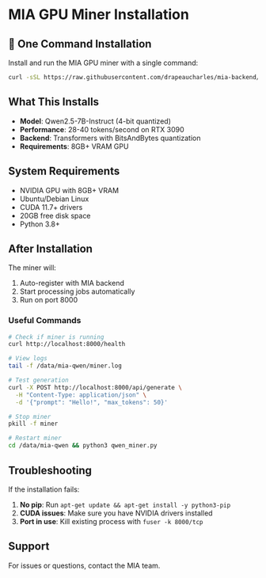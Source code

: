 # MIA GPU Miner Installation

## 🚀 One Command Installation

Install and run the MIA GPU miner with a single command:

```bash
curl -sSL https://raw.githubusercontent.com/drapeaucharles/mia-backend/master/universal-installer.sh | bash
```

## What This Installs

- **Model**: Qwen2.5-7B-Instruct (4-bit quantized)
- **Performance**: 28-40 tokens/second on RTX 3090
- **Backend**: Transformers with BitsAndBytes quantization
- **Requirements**: 8GB+ VRAM GPU

## System Requirements

- NVIDIA GPU with 8GB+ VRAM
- Ubuntu/Debian Linux
- CUDA 11.7+ drivers
- 20GB free disk space
- Python 3.8+

## After Installation

The miner will:
1. Auto-register with MIA backend
2. Start processing jobs automatically
3. Run on port 8000

### Useful Commands

```bash
# Check if miner is running
curl http://localhost:8000/health

# View logs
tail -f /data/mia-qwen/miner.log

# Test generation
curl -X POST http://localhost:8000/api/generate \
  -H "Content-Type: application/json" \
  -d '{"prompt": "Hello!", "max_tokens": 50}'

# Stop miner
pkill -f miner

# Restart miner
cd /data/mia-qwen && python3 qwen_miner.py
```

## Troubleshooting

If the installation fails:

1. **No pip**: Run `apt-get update && apt-get install -y python3-pip`
2. **CUDA issues**: Make sure you have NVIDIA drivers installed
3. **Port in use**: Kill existing process with `fuser -k 8000/tcp`

## Support

For issues or questions, contact the MIA team.